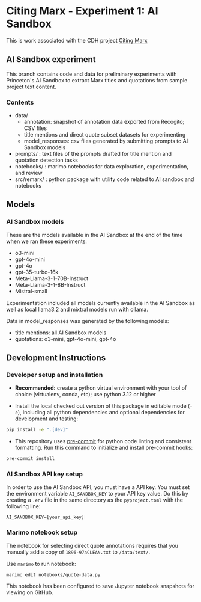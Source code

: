 # Citing Marx - Experiment 1: AI Sandbox

This is work associated with the CDH project [Citing Marx](https://cdh.princeton.edu/projects/citing-marx/)

## AI Sandbox experiment

This branch contains code and data for preliminary experiments with
Princeton's AI Sandbox to extract Marx titles and quotations from sample project text content.

### Contents

- data/
  - annotation: snapshot of annotation data exported from Recogito; CSV files
  - title mentions and direct quote subset datasets for experimenting
  - model_responses: csv files generated by submitting prompts to AI Sandbox models
- prompts/ : text files of the prompts drafted for title mention and quotation detection tasks
- notebooks/ : marimo notebooks for data exploration, experimentation, and review
- src/remarx/ : python package with utility code related to AI sandbox and notebooks


## Models

### AI Sandbox models

These are the models available in the AI Sandbox at the end of the time when
we ran these experiments:

- o3-mini
- gpt-4o-mini
- gpt-4o
- gpt-35-turbo-16k
- Meta-Llama-3-1-70B-Instruct
- Meta-Llama-3-1-8B-Instruct
- Mistral-small


Experimentation included all models currently available in the AI
Sandbox as well as local llama3.2 and mixtral models run with ollama.

Data in model_responses was generated by the following models:
- title mentions:  all AI Sandbox models
- quotations: o3-mini, gpt-4o-mini, gpt-4o

## Development Instructions

### Developer setup and installation
- **Recommended:** create a python virtual environment with your tool of choice (virtualenv, conda, etc); use python 3.12 or higher

- Install the local checked out version of this package in editable mode (`-e`), including all python dependencies and optional dependencies for development and testing:

```sh
pip install -e ".[dev]"
```

- This repository uses [pre-commit](https://pre-commit.com/) for python code linting and consistent formatting. Run this command to initialize and install pre-commit hooks:

```sh
pre-commit install
```
### AI Sandbox API key setup

In order to use the AI Sandbox API, you must have a API key. You must set the
environment variable `AI_SANDBOX_KEY` to your API key value. Do this by creating
a `.env` file in the same directory as the `pyproject.toml` with the following
line:
```
AI_SANDBOX_KEY=[your_api_key]
```

### Marimo notebook setup

The notebook for selecting direct quote annotations requires
that you manually add a copy of `1896-97aCLEAN.txt` to `/data/text/`.

Use `marimo` to run notebook:

```console
marimo edit notebooks/quote-data.py
```

This notebook has been configured to save Jupyter notebook snapshots for
viewing on GitHub.

